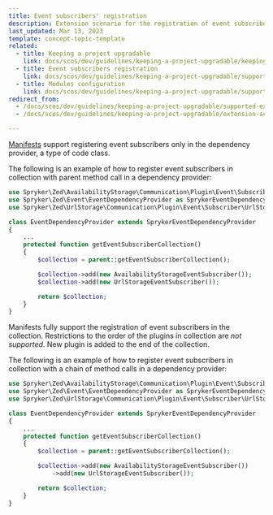 ```yaml
---
title: Event subscribers' registration
description: Extension scenario for the registration of event subscribers
last_updated: Mar 13, 2023
template: concept-topic-template
related:
  - title: Keeping a project upgradable
    link: docs/scos/dev/guidelines/keeping-a-project-upgradable/keeping-a-project-upgradable.html
  - title: Event subscribers registration
    link: docs/scos/dev/guidelines/keeping-a-project-upgradable/supported-extension-scenarios/plugins-registration.html
  - title: Modules configuration
    link: docs/scos/dev/guidelines/keeping-a-project-upgradable/supported-extension-scenarios/modules-configuration.html
redirect_from:
  - /docs/scos/dev/guidelines/keeping-a-project-upgradable/supported-extension-scenarios/event-subscribers-registration.html
  - /docs/scos/dev/guidelines/keeping-a-project-upgradable/extension-scenarios/event-subscribers-registration.html

---
```


[Manifests](/docs/dg/dev/guidelines/keeping-a-project-upgradable/keeping-a-project-upgradable.html#follow-the-upgradability-best-practices) support registering event subscribers only in the dependency provider, a type of code class.

The following is an example of how to register event subscribers in collection with parent method call in a dependency provider:

```php
use Spryker\Zed\AvailabilityStorage\Communication\Plugin\Event\Subscriber\AvailabilityStorageEventSubscriber;
use Spryker\Zed\Event\EventDependencyProvider as SprykerEventDependencyProvider;
use Spryker\Zed\UrlStorage\Communication\Plugin\Event\Subscriber\UrlStorageEventSubscriber;

class EventDependencyProvider extends SprykerEventDependencyProvider
{
    ...
    protected function getEventSubscriberCollection()
    {
        $collection = parent::getEventSubscriberCollection();

        $collection->add(new AvailabilityStorageEventSubscriber());
        $collection->add(new UrlStorageEventSubscriber());

        return $collection;
    }
}
```
Manifests fully support the registration of event subscribers in the collection. Restrictions to the order of the plugins in collection are *not supported*. New plugin is added to the end of the collection.

The following is an example of how to register event subscribers in collection with a chain of method calls in a dependency provider:

```php
use Spryker\Zed\AvailabilityStorage\Communication\Plugin\Event\Subscriber\AvailabilityStorageEventSubscriber;
use Spryker\Zed\Event\EventDependencyProvider as SprykerEventDependencyProvider;
use Spryker\Zed\UrlStorage\Communication\Plugin\Event\Subscriber\UrlStorageEventSubscriber;

class EventDependencyProvider extends SprykerEventDependencyProvider
{
    ...
    protected function getEventSubscriberCollection()
    {
        $collection = parent::getEventSubscriberCollection();

        $collection->add(new AvailabilityStorageEventSubscriber())
            ->add(new UrlStorageEventSubscriber());

        return $collection;
    }
}
```
